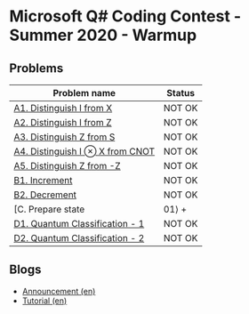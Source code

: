 # Microsoft Q# Coding Contest - Summer 2020 - Warmup

## Problems

|Problem name|Status|
|------------|---------|
| [A1. Distinguish I from X](problems/A1._Distinguish_I_from_X.md)|NOT OK|
| [A2. Distinguish I from Z](problems/A2._Distinguish_I_from_Z.md)|NOT OK|
| [A3. Distinguish Z from S](problems/A3._Distinguish_Z_from_S.md)|NOT OK|
| [A4. Distinguish I ⊗ X from CNOT](problems/A4._Distinguish_I_⊗_X_from_CNOT.md)|NOT OK|
| [A5. Distinguish Z from -Z](problems/A5._Distinguish_Z_from_-Z.md)|NOT OK|
| [B1. Increment](problems/B1._Increment.md)|NOT OK|
| [B2. Decrement](problems/B2._Decrement.md)|NOT OK|
| [C. Prepare state |01⟩ + |10⟩ + |11⟩](problems/C._Prepare_state_|01⟩_+_|10⟩_+_|11⟩.md)|NOT OK|
| [D1. Quantum Classification - 1](problems/D1._Quantum_Classification_-_1.md)|NOT OK|
| [D2. Quantum Classification - 2](problems/D2._Quantum_Classification_-_2.md)|NOT OK|
## Blogs

- [Announcement (en)](blogs/Announcement_(en).md)
- [Tutorial (en)](blogs/Tutorial_(en).md)
